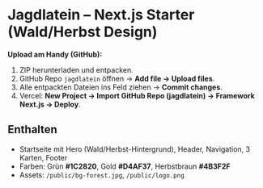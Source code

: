 
# Jagdlatein – Next.js Starter (Wald/Herbst Design)

**Upload am Handy (GitHub):**
1) ZIP herunterladen und entpacken.
2) GitHub Repo `jagdlatein` öffnen → **Add file → Upload files**.
3) Alle entpackten Dateien ins Feld ziehen → **Commit changes**.
4) Vercel: **New Project → Import GitHub Repo (jagdlatein) → Framework Next.js → Deploy**.

## Enthalten
- Startseite mit Hero (Wald/Herbst-Hintergrund), Header, Navigation, 3 Karten, Footer
- Farben: Grün **#1C2820**, Gold **#D4AF37**, Herbstbraun **#4B3F2F**
- Assets: `/public/bg-forest.jpg`, `/public/logo.png`
